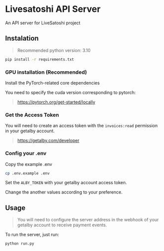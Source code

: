 # Livesatoshi API Server
An API server for LiveSatoshi project

## Instalation

> Recommended python version: 3.10

```bash
pip install -r requirements.txt
```
### GPU installation (Recommended)
Install the PyTorch-related core dependencies

You need to specify the cuda version corresponding to pytorch:

> https://pytorch.org/get-started/locally

### Get the Access Token

You will need to create an access token with the `invoices:read` permission in your getalby account.

> https://getalby.com/developer

### Config your .env

Copy the example .env
```bash
cp .env.example .env
```

Set the `ALBY_TOKEN` with your getalby account access token.

Change the another values according to your preference.

## Usage

> You will need to configure the server address in the webhook of your getalby account to receive payment events.

To run the server, just run:

```bash
python run.py
```